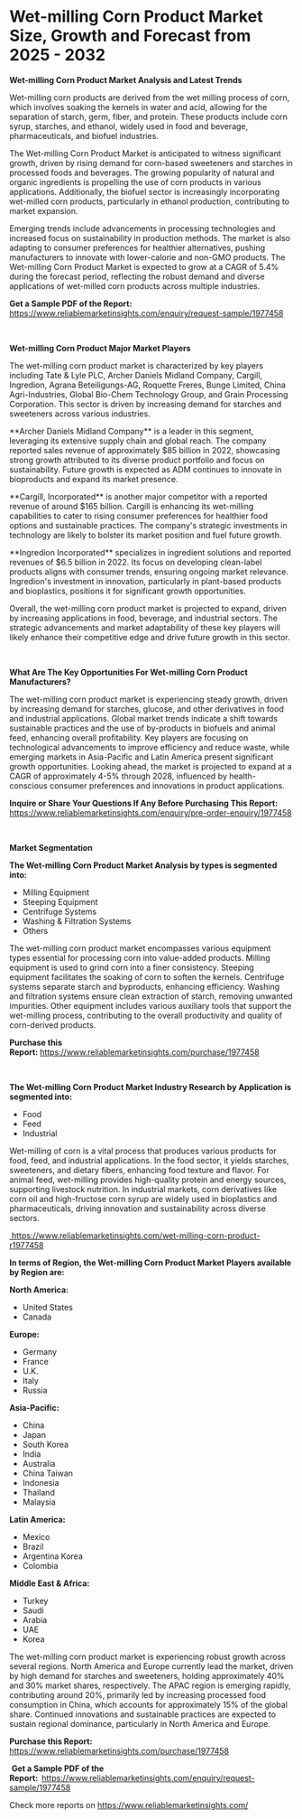 <p><h1>Wet-milling Corn Product Market Size, Growth and Forecast from 2025 - 2032</h1></p><p><strong>Wet-milling Corn Product Market Analysis and Latest Trends</strong></p>
<p><p>Wet-milling corn products are derived from the wet milling process of corn, which involves soaking the kernels in water and acid, allowing for the separation of starch, germ, fiber, and protein. These products include corn syrup, starches, and ethanol, widely used in food and beverage, pharmaceuticals, and biofuel industries. </p><p>The Wet-milling Corn Product Market is anticipated to witness significant growth, driven by rising demand for corn-based sweeteners and starches in processed foods and beverages. The growing popularity of natural and organic ingredients is propelling the use of corn products in various applications. Additionally, the biofuel sector is increasingly incorporating wet-milled corn products, particularly in ethanol production, contributing to market expansion.</p><p>Emerging trends include advancements in processing technologies and increased focus on sustainability in production methods. The market is also adapting to consumer preferences for healthier alternatives, pushing manufacturers to innovate with lower-calorie and non-GMO products. The Wet-milling Corn Product Market is expected to grow at a CAGR of 5.4% during the forecast period, reflecting the robust demand and diverse applications of wet-milled corn products across multiple industries.</p></p>
<p><strong>Get a Sample PDF of the Report:&nbsp;</strong> <a href="https://www.reliablemarketinsights.com/enquiry/request-sample/1977458?utm_campaign=1894&utm_medium=2&utm_source=Github&utm_content=ia&utm_term=30032025&utm_id=wet-milling-corn-product">https://www.reliablemarketinsights.com/enquiry/request-sample/1977458</a></p>
<p>&nbsp;</p>
<p><strong>Wet-milling Corn Product Major Market Players</strong></p>
<p><p>The wet-milling corn product market is characterized by key players including Tate & Lyle PLC, Archer Daniels Midland Company, Cargill, Ingredion, Agrana Beteiligungs-AG, Roquette Freres, Bunge Limited, China Agri-Industries, Global Bio-Chem Technology Group, and Grain Processing Corporation. This sector is driven by increasing demand for starches and sweeteners across various industries.</p><p>**Archer Daniels Midland Company** is a leader in this segment, leveraging its extensive supply chain and global reach. The company reported sales revenue of approximately $85 billion in 2022, showcasing strong growth attributed to its diverse product portfolio and focus on sustainability. Future growth is expected as ADM continues to innovate in bioproducts and expand its market presence.</p><p>**Cargill, Incorporated** is another major competitor with a reported revenue of around $165 billion. Cargill is enhancing its wet-milling capabilities to cater to rising consumer preferences for healthier food options and sustainable practices. The company's strategic investments in technology are likely to bolster its market position and fuel future growth.</p><p>**Ingredion Incorporated** specializes in ingredient solutions and reported revenues of $6.5 billion in 2022. Its focus on developing clean-label products aligns with consumer trends, ensuring ongoing market relevance. Ingredion's investment in innovation, particularly in plant-based products and bioplastics, positions it for significant growth opportunities.</p><p>Overall, the wet-milling corn product market is projected to expand, driven by increasing applications in food, beverage, and industrial sectors. The strategic advancements and market adaptability of these key players will likely enhance their competitive edge and drive future growth in this sector.</p></p>
<p>&nbsp;</p>
<p><strong>What Are The Key Opportunities For Wet-milling Corn Product Manufacturers?</strong></p>
<p><p>The wet-milling corn product market is experiencing steady growth, driven by increasing demand for starches, glucose, and other derivatives in food and industrial applications. Global market trends indicate a shift towards sustainable practices and the use of by-products in biofuels and animal feed, enhancing overall profitability. Key players are focusing on technological advancements to improve efficiency and reduce waste, while emerging markets in Asia-Pacific and Latin America present significant growth opportunities. Looking ahead, the market is projected to expand at a CAGR of approximately 4-5% through 2028, influenced by health-conscious consumer preferences and innovations in product applications.</p></p>
<p><strong>Inquire or Share Your Questions If Any Before Purchasing This Report:</strong> <a href="https://www.reliablemarketinsights.com/enquiry/pre-order-enquiry/1977458?utm_campaign=1894&utm_medium=2&utm_source=Github&utm_content=ia&utm_term=30032025&utm_id=wet-milling-corn-product">https://www.reliablemarketinsights.com/enquiry/pre-order-enquiry/1977458</a></p>
<p>&nbsp;</p>
<p><strong>Market Segmentation</strong></p>
<p><strong>The Wet-milling Corn Product Market Analysis by types is segmented into:</strong></p>
<p><ul><li>Milling Equipment</li><li>Steeping Equipment</li><li>Centrifuge Systems</li><li>Washing & Filtration Systems</li><li>Others</li></ul></p>
<p><p>The wet-milling corn product market encompasses various equipment types essential for processing corn into value-added products. Milling equipment is used to grind corn into a finer consistency. Steeping equipment facilitates the soaking of corn to soften the kernels. Centrifuge systems separate starch and byproducts, enhancing efficiency. Washing and filtration systems ensure clean extraction of starch, removing unwanted impurities. Other equipment includes various auxiliary tools that support the wet-milling process, contributing to the overall productivity and quality of corn-derived products.</p></p>
<p><strong>Purchase this Report:&nbsp;</strong><a href="https://www.reliablemarketinsights.com/purchase/1977458?utm_campaign=1894&utm_medium=2&utm_source=Github&utm_content=ia&utm_term=30032025&utm_id=wet-milling-corn-product">https://www.reliablemarketinsights.com/purchase/1977458</a></p>
<p>&nbsp;</p>
<p><strong>The Wet-milling Corn Product Market Industry Research by Application is segmented into:</strong></p>
<p><ul><li>Food</li><li>Feed</li><li>Industrial</li></ul></p>
<p><p>Wet-milling of corn is a vital process that produces various products for food, feed, and industrial applications. In the food sector, it yields starches, sweeteners, and dietary fibers, enhancing food texture and flavor. For animal feed, wet-milling provides high-quality protein and energy sources, supporting livestock nutrition. In industrial markets, corn derivatives like corn oil and high-fructose corn syrup are widely used in bioplastics and pharmaceuticals, driving innovation and sustainability across diverse sectors.</p></p>
<p><a href="https://www.reliablemarketinsights.com/wet-milling-corn-product-r1977458?utm_campaign=1894&utm_medium=2&utm_source=Github&utm_content=ia&utm_term=30032025&utm_id=wet-milling-corn-product">&nbsp;https://www.reliablemarketinsights.com/wet-milling-corn-product-r1977458</a></p>
<p><strong>In terms of Region, the Wet-milling Corn Product Market Players available by Region are:</strong></p>
<p>
    <p> <strong> North America: </strong>
        <ul>
            <li>United States</li>
            <li>Canada</li>
        </ul>
        </p> 
    <p> <strong> Europe: </strong>
        <ul>
            <li>Germany</li>
            <li>France</li>
            <li>U.K.</li>
            <li>Italy</li>
            <li>Russia</li>
        </ul>
        </p> 
    <p> <strong> Asia-Pacific: </strong>
        <ul>
            <li>China</li>
            <li>Japan</li>
            <li>South Korea</li>
            <li>India</li>
            <li>Australia</li>
            <li>China Taiwan</li>
            <li>Indonesia</li>
            <li>Thailand</li>
            <li>Malaysia</li>
        </ul>
        </p> 
    <p> <strong> Latin America: </strong>
        <ul>
            <li>Mexico</li>
            <li>Brazil</li>
            <li>Argentina Korea</li>
            <li>Colombia</li>
        </ul>
        </p> 
    <p> <strong> Middle East & Africa: </strong>
        <ul>
            <li>Turkey</li>
            <li>Saudi</li>
            <li>Arabia</li>
            <li>UAE</li>
            <li>Korea</li>
        </ul>
    </p>
    </p>
<p><p>The wet-milling corn product market is experiencing robust growth across several regions. North America and Europe currently lead the market, driven by high demand for starches and sweeteners, holding approximately 40% and 30% market shares, respectively. The APAC region is emerging rapidly, contributing around 20%, primarily led by increasing processed food consumption in China, which accounts for approximately 15% of the global share. Continued innovations and sustainable practices are expected to sustain regional dominance, particularly in North America and Europe.</p></p>
<p><strong>Purchase this Report: </strong><a href="https://www.reliablemarketinsights.com/purchase/1977458?utm_campaign=1894&utm_medium=2&utm_source=Github&utm_content=ia&utm_term=30032025&utm_id=wet-milling-corn-product">https://www.reliablemarketinsights.com/purchase/1977458</a></p>
<p>&nbsp;<strong>Get a Sample PDF of the Report:&nbsp;&nbsp;</strong><a href="https://www.reliablemarketinsights.com/enquiry/request-sample/1977458?utm_campaign=1894&utm_medium=2&utm_source=Github&utm_content=ia&utm_term=30032025&utm_id=wet-milling-corn-product">https://www.reliablemarketinsights.com/enquiry/request-sample/1977458</a></p>
<p><strong></strong></p>
<p>Check more reports on <a href="https://www.reliablemarketinsights.com/?utm_campaign=1894&utm_medium=2&utm_source=Github&utm_content=ia&utm_term=30032025&utm_id=wet-milling-corn-product">https://www.reliablemarketinsights.com/</a></p>